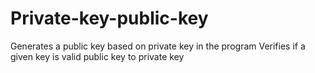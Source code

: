# Private-key-public-key

Generates a public key based on private key in the program
Verifies if a given key is valid public key to private key

